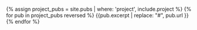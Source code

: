 {% assign project_pubs = site.pubs | where: 'project', include.project %}
{% for pub in project_pubs reversed %}
{{pub.excerpt | replace: "#", pub.url }}
{% endfor %}